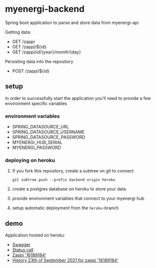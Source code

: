 # myenergi-backend

Spring boot application to parse and store data from myenergi-api

Getting data:
* GET /zappi
* GET /zappi/${id}
* GET /zappi/${id}/${year}/${month}/${day}

Persisting data into the repository
* POST /zappi/${id}

## setup

In order to successfully start the application you'll need to provide a few environment specific variables

### environment variables
* SPRING_DATASOURCE_URL
* SPRING_DATASOURCE_USERNAME
* SPRING_DATASOURCE_PASSWORD
* MYENERGI_HUB_SERIAL
* MYENERGI_PASSWORD

### deploying on heroku

1. If you fork this repository, create a subtree on git to connect
   ```
   git subtree push --prefix backend origin heroku
   ```

2. create a postgres database on heroku to store your data

3. provide environment variables that connect to your myenergi hub

4. setup automatic deployment from the `heroku`-branch

## demo

Application hosted on heroku
* [Swagger](https://myenergi-backend.herokuapp.com/swagger-ui.html)
* [Status call](https://myenergi-backend.herokuapp.com/zappi)
* [Zappi '16189184'](https://myenergi-backend.herokuapp.com/zappi/16189184)
* [History 23th of September 2021 for zappi '16189184'](https://myenergi-backend.herokuapp.com/zappi/16189184/2021/09/23)
